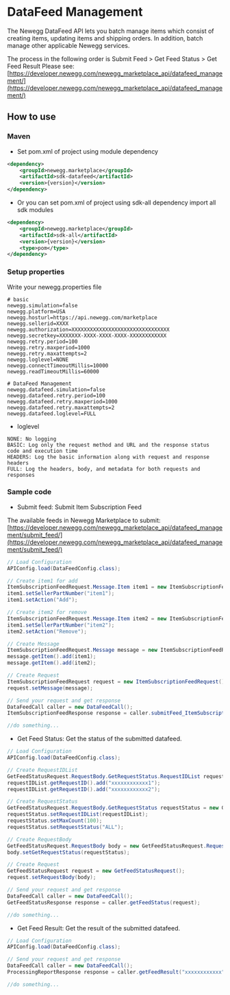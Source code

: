 # DataFeed Management
The Newegg DataFeed API lets you batch manage items which consist of creating items, updating items and shipping orders. In addition, batch manage other applicable Newegg services.

The process in the following order is Submit Feed > Get Feed Status > Get Feed Result
Please see: [https://developer.newegg.com/newegg_marketplace_api/datafeed_management/](https://developer.newegg.com/newegg_marketplace_api/datafeed_management/)

## How to use
### Maven
- Set pom.xml of project using module dependency
```xml
<dependency>
    <groupId>newegg.marketplace</groupId>
    <artifactId>sdk-datafeed</artifactId>
    <version>{version}</version>
</dependency>
```

- Or you can set pom.xml of project using sdk-all dependency import all sdk modules
```xml
<dependency>
    <groupId>newegg.marketplace</groupId>
    <artifactId>sdk-all</artifactId>
    <version>{version}</version>
    <type>pom</type>
</dependency>
```

### Setup properties
Write your newegg.properties file
```properties
# basic
newegg.simulation=false
newegg.platform=USA
newegg.hosturl=https://api.newegg.com/marketplace
newegg.sellerid=XXXX
newegg.authorization=XXXXXXXXXXXXXXXXXXXXXXXXXXXXXXXX
newegg.secretkey=XXXXXXX-XXXX-XXXX-XXXX-XXXXXXXXXXXX
newegg.retry.period=100
newegg.retry.maxperiod=1000
newegg.retry.maxattempts=2
newegg.loglevel=NONE
newegg.connectTimeoutMillis=10000
newegg.readTimeoutMillis=60000

# DataFeed Management
newegg.datafeed.simulation=false
newegg.datafeed.retry.period=100
newegg.datafeed.retry.maxperiod=1000
newegg.datafeed.retry.maxattempts=2
newegg.datafeed.loglevel=FULL
```

- loglevel
```
NONE: No logging
BASIC: Log only the request method and URL and the response status code and execution time
HEADERS: Log the basic information along with request and response headers
FULL: Log the headers, body, and metadata for both requests and responses
```

### Sample code
- Submit feed: Submit Item Subscription Feed

The available feeds in Newegg Marketplace to submit: [https://developer.newegg.com/newegg_marketplace_api/datafeed_management/submit_feed/](https://developer.newegg.com/newegg_marketplace_api/datafeed_management/submit_feed/)
```java
// Load Configuration
APIConfig.load(DataFeedConfig.class);

// Create item1 for add
ItemSubscriptionFeedRequest.Message.Item item1 = new ItemSubscriptionFeedRequest.Message.Item();
item1.setSellerPartNumber("item1");
item1.setAction("Add");

// Create item2 for remove
ItemSubscriptionFeedRequest.Message.Item item2 = new ItemSubscriptionFeedRequest.Message.Item();
item1.setSellerPartNumber("item2");
item2.setAction("Remove");

// Create Message
ItemSubscriptionFeedRequest.Message message = new ItemSubscriptionFeedRequest.Message();
message.getItem().add(item1);
message.getItem().add(item2);

// Create Request
ItemSubscriptionFeedRequest request = new ItemSubscriptionFeedRequest();
request.setMessage(message);

// Send your request and get response
DataFeedCall caller = new DataFeedCall();
ItemSubscriptionFeedResponse response = caller.submitFeed_ItemSubscriptionFeed(request);

//do something...
```

- Get Feed Status: Get the status of the submitted datafeed.
```java
// Load Configuration
APIConfig.load(DataFeedConfig.class);

// Create RequestIDList
GetFeedStatusRequest.RequestBody.GetRequestStatus.RequestIDList requestIDList = new GetFeedStatusRequest.RequestBody.GetRequestStatus.RequestIDList();
requestIDList.getRequestID().add("xxxxxxxxxxxx1");
requestIDList.getRequestID().add("xxxxxxxxxxxx2");

// Create RequestStatus
GetFeedStatusRequest.RequestBody.GetRequestStatus requestStatus = new GetFeedStatusRequest.RequestBody.GetRequestStatus();
requestStatus.setRequestIDList(requestIDList);
requestStatus.setMaxCount(100);
requestStatus.setRequestStatus("ALL");

// Create RequestBody
GetFeedStatusRequest.RequestBody body = new GetFeedStatusRequest.RequestBody();
body.setGetRequestStatus(requestStatus);

// Create Request
GetFeedStatusRequest request = new GetFeedStatusRequest();
request.setRequestBody(body);

// Send your request and get response
DataFeedCall caller = new DataFeedCall();
GetFeedStatusResponse response = caller.getFeedStatus(request);

//do something...
```

- Get Feed Result: Get the result of the submitted datafeed.
```java
// Load Configuration
APIConfig.load(DataFeedConfig.class);

// Send your request and get response
DataFeedCall caller = new DataFeedCall();
ProcessingReportResponse response = caller.getFeedResult("xxxxxxxxxxxx");

//do something...
```


